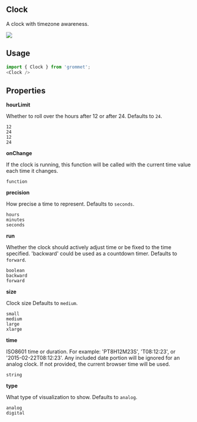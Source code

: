 ## Clock
A clock with timezone awareness.

[![](https://codesandbox.io/static/img/play-codesandbox.svg)](https://codesandbox.io/s/github/grommet/grommet-sandbox?initialpath=clock&module=%2Fsrc%2FClock.js)
## Usage

```javascript
import { Clock } from 'grommet';
<Clock />
```

## Properties

**hourLimit**

Whether to roll over the hours after 12 or after 24. Defaults to `24`.

```
12
24
12
24
```

**onChange**

If the clock is running, this function will be called with the
      current time value each time it changes.

```
function
```

**precision**

How precise a time to represent. Defaults to `seconds`.

```
hours
minutes
seconds
```

**run**

Whether the clock should actively adjust time or be fixed to the
      time specified. 'backward' could be used as a countdown timer. Defaults to `forward`.

```
boolean
backward
forward
```

**size**

Clock size Defaults to `medium`.

```
small
medium
large
xlarge
```

**time**

ISO8601 time or duration. For example: 'PT8H12M23S',
      'T08:12:23', or '2015-02-22T08:12:23'. Any included date
      portion will be ignored for an analog clock. If not provided, the
      current browser time will be used.

```
string
```

**type**

What type of visualization to show. Defaults to `analog`.

```
analog
digital
```
  